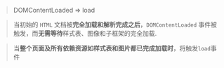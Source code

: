 > DOMContentLoaded => load

> 当初始的 `HTML` 文档被**完全加载和解析完成之后**，`DOMContentLoaded` 事件被触发，而**无需等待**样式表、图像和子框架的完全加载.

> 当**整个页面及所有依赖资源如样式表和图片都已完成加载时**，将触发`load`事件